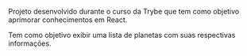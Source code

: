 Projeto desenvolvido durante o curso da Trybe que tem como objetivo aprimorar conhecimentos em React.

Tem como objetivo exibir uma lista de planetas com suas respectivas informações.
